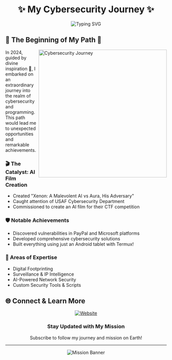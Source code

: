 <div align="center">

# ✨ My Cybersecurity Journey ✨

![Typing SVG](https://readme-typing-svg.demolab.com?font=Fira+Code&pause=1000&color=2C96F7&center=true&vCenter=true&width=500&lines=Cybersecurity+Researcher;Bug+Hunter;AI+%26+Security+Enthusiast)

</div>

## 🌟 The Beginning of My Path 🌟

<img align="right" width="400" src="/api/placeholder/400/320" alt="Cybersecurity Journey">

In 2024, guided by divine inspiration 🤲, I embarked on an extraordinary journey into the realm of cybersecurity and programming. This path would lead me to unexpected opportunities and remarkable achievements.

### 🎬 The Catalyst: AI Film Creation
- Created "Xenon: A Malevolent AI vs Aura, His Adversary"
- Caught attention of USAF Cybersecurity Department
- Commissioned to create an AI film for their CTF competition

### 🛡️ Notable Achievements
- Discovered vulnerabilities in PayPal and Microsoft platforms
- Developed comprehensive cybersecurity solutions
- Built everything using just an Android tablet with Termux!

### 🔧 Areas of Expertise
- Digital Footprinting
- Surveillance & IP Intelligence
- AI-Powered Network Security
- Custom Security Tools & Scripts

## 🌐 Connect & Learn More

<div align="center">

[![Website](https://img.shields.io/badge/Website-kalkikrivadna.com-blue?style=for-the-badge&logo=google-chrome)](https://kalkikrivadna.com)

### Stay Updated with My Mission 
Subscribe to follow my journey and mission on Earth!

---
<p align="center">
    <img src="/api/placeholder/800/200" alt="Mission Banner">
</p>

</div>

